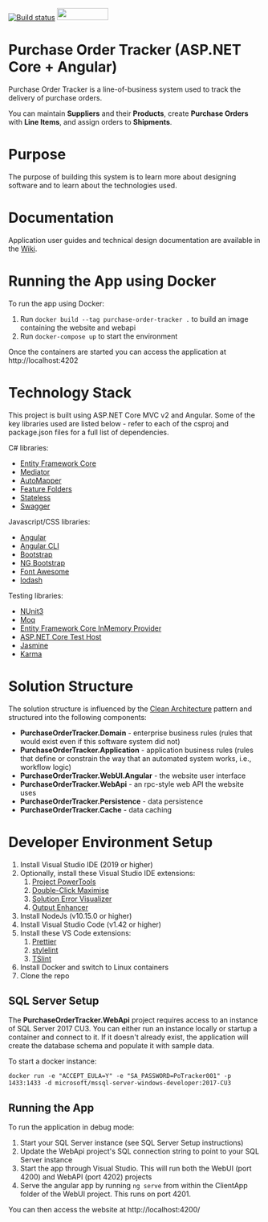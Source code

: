 [![Build status](https://dev.azure.com/purchase-order-tracker/Purchase%20Order%20Tracker%20-%20Angular/_apis/build/status/Purchase%20Order%20Tracker%20-%20Angular%20.NET%20Core)](https://dev.azure.com/purchase-order-tracker/Purchase%20Order%20Tracker%20-%20Angular/_build/latest?definitionId=2)
<a href="https://sonarcloud.io/dashboard?id=purchase-order-tracker-aspnetcore_angular"><img src="https://sonarcloud.io/images/project_badges/sonarcloud-white.svg" height="24" width="102" ></a>

# Purchase Order Tracker (ASP.NET Core + Angular)

Purchase Order Tracker is a line-of-business system used to track the delivery of purchase orders.

You can maintain **Suppliers** and their **Products**, create **Purchase Orders** with **Line Items**, and assign orders to **Shipments**.

# Purpose

The purpose of building this system is to learn more about designing software and to learn about the technologies used.

# Documentation

Application user guides and technical design documentation are available in the [Wiki](https://github.com/kierendixon/purchase-order-tracker-aspnetcore_angular/wiki).

# Running the App using Docker

To run the app using Docker:

1. Run `docker build --tag purchase-order-tracker .` to build an image containing the website and webapi
1. Run `docker-compose up` to start the environment

Once the containers are started you can access the application at http://localhost:4202

# Technology Stack

This project is built using ASP.NET Core MVC v2 and Angular. Some of the key libraries used are listed below - refer to each of the csproj and package.json files for a full list of dependencies.

C# libraries:

- [Entity Framework Core](https://docs.microsoft.com/en-us/ef/core/)
- [Mediator](https://github.com/jbogard/MediatR)
- [AutoMapper](https://github.com/AutoMapper/AutoMapper)
- [Feature Folders](https://github.com/OdeToCode/AddFeatureFolders)
- [Stateless](https://github.com/dotnet-state-machine/stateless)
- [Swagger](https://github.com/domaindrivendev/Swashbuckle.AspNetCore)

Javascript/CSS libraries:

- [Angular](https://angular.io/)
- [Angular CLI](https://angular.io/cli)
- [Bootstrap](https://getbootstrap.com/)
- [NG Bootstrap](https://ng-bootstrap.github.io)
- [Font Awesome](http://fontawesome.io)
- [lodash](https://lodash.com)

Testing libraries:

- [NUnit3](https://github.com/nunit/docs/wiki)
- [Moq](https://github.com/moq/moq4)
- [Entity Framework Core InMemory Provider](https://docs.microsoft.com/en-us/ef/core/providers/in-memory/)
- [ASP.NET Core Test Host](https://www.nuget.org/packages/Microsoft.AspNetCore.TestHost)
- [Jasmine](https://jasmine.github.io/)
- [Karma](https://karma-runner.github.io)

# Solution Structure

The solution structure is influenced by the [Clean Architecture](https://blog.cleancoder.com/uncle-bob/2012/08/13/the-clean-architecture.html) pattern and structured into the following components:

- **PurchaseOrderTracker.Domain** - enterprise business rules (rules that would exist even if this software system did not)
- **PurchaseOrderTracker.Application** - application business rules (rules that define or constrain the way that an automated system works, i.e., workflow logic)
- **PurchaseOrderTracker.WebUI.Angular** - the website user interface
- **PurchaseOrderTracker.WebApi** - an rpc-style web API the website uses
- **PurchaseOrderTracker.Persistence** - data persistence
- **PurchaseOrderTracker.Cache** - data caching

# Developer Environment Setup

1. Install Visual Studio IDE (2019 or higher)
1. Optionally, install these Visual Studio IDE extensions:
   1. [Project PowerTools](https://marketplace.visualstudio.com/items?itemName=ms-madsk.ProjectFileTools)
   1. [Double-Click Maximise](https://marketplace.visualstudio.com/items?itemName=VisualStudioPlatformTeam.Double-ClickMaximize)
   1. [Solution Error Visualizer](https://marketplace.visualstudio.com/items?itemName=VisualStudioPlatformTeam.SolutionErrorVisualizer)
   1. [Output Enhancer](https://marketplace.visualstudio.com/items?itemName=NikolayBalakin.Outputenhancer)
1. Install NodeJs (v10.15.0 or higher)
1. Install Visual Studio Code (v1.42 or higher)
1. Install these VS Code extensions:
   1. [Prettier](https://marketplace.visualstudio.com/items?itemName=esbenp.prettier-vscode)
   1. [stylelint](https://marketplace.visualstudio.com/items?itemName=shinnn.stylelint)
   1. [TSlint](https://marketplace.visualstudio.com/items?itemName=ms-vscode.vscode-typescript-tslint-plugin)
1. Install Docker and switch to Linux containers
1. Clone the repo

## SQL Server Setup

The **PurchaseOrderTracker.WebApi** project requires access to an instance of SQL Server 2017 CU3. You can either run an instance locally or startup a container and connect to it. If it doesn't already exist, the application will create the database schema and populate it with sample data.

To start a docker instance:

`docker run -e "ACCEPT_EULA=Y" -e "SA_PASSWORD=PoTracker001" -p 1433:1433 -d microsoft/mssql-server-windows-developer:2017-CU3`

## Running the App

To run the application in debug mode:

1. Start your SQL Server instance (see SQL Server Setup instructions)
2. Update the WebApi project's SQL connection string to point to your SQL Server instance
3. Start the app through Visual Studio. This will run both the WebUI (port 4200) and WebAPI (port 4202) projects
4. Serve the angular app by running `ng serve` from within the ClientApp folder of the WebUI project. This runs on port 4201.

You can then access the website at http://localhost:4200/
